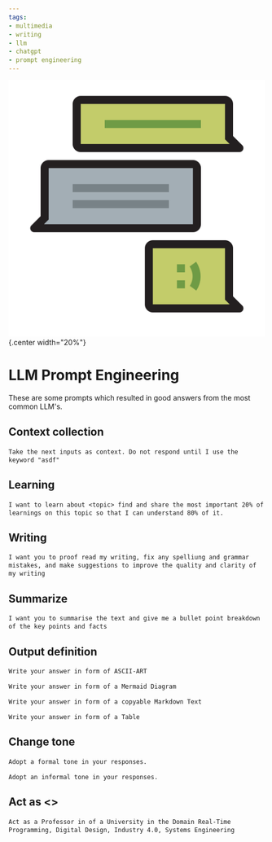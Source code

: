 ```yaml
---
tags:
- multimedia
- writing
- llm
- chatgpt
- prompt engineering
---
```


![](img/logo.svg){.center width="20%"}

# LLM Prompt Engineering

These are some prompts which resulted in good answers from the most common LLM's.

## Context collection
```
Take the next inputs as context. Do not respond until I use the keyword "asdf"
```

## Learning
```
I want to learn about <topic> find and share the most important 20% of learnings on this topic so that I can understand 80% of it.
```

## Writing
```
I want you to proof read my writing, fix any spelliung and grammar mistakes, and make suggestions to improve the quality and clarity of my writing
```

## Summarize
```
I want you to summarise the text and give me a bullet point breakdown of the key points and facts
```

## Output definition
```
Write your answer in form of ASCII-ART
```

```
Write your answer in form of a Mermaid Diagram
```

```
Write your answer in form of a copyable Markdown Text
```

```
Write your answer in form of a Table
```

## Change tone
```
Adopt a formal tone in your responses.
```
```
Adopt an informal tone in your responses.
```

## Act as <>
```
Act as a Professor in of a University in the Domain Real-Time Programming, Digital Design, Industry 4.0, Systems Engineering
```
